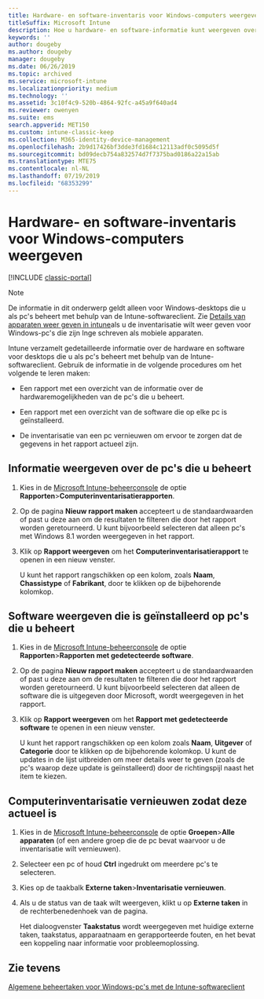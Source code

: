 ```yaml
---
title: Hardware- en software-inventaris voor Windows-computers weergeven
titleSuffix: Microsoft Intune
description: Hoe u hardware- en software-informatie kunt weergeven over Windows-desktops die u beheert als pc's met de Intune-softwareclient.
keywords: ''
author: dougeby
ms.author: dougeby
manager: dougeby
ms.date: 06/26/2019
ms.topic: archived
ms.service: microsoft-intune
ms.localizationpriority: medium
ms.technology: ''
ms.assetid: 3c10f4c9-520b-4864-92fc-a45a9f640ad4
ms.reviewer: owenyen
ms.suite: ems
search.appverid: MET150
ms.custom: intune-classic-keep
ms.collection: M365-identity-device-management
ms.openlocfilehash: 2b9d17426bf3dde3fd1684c12113adf0c5095d5f
ms.sourcegitcommit: bd09decb754a832574d7f7375bad0186a22a15ab
ms.translationtype: MTE75
ms.contentlocale: nl-NL
ms.lasthandoff: 07/19/2019
ms.locfileid: "68353299"
---
```

# <a name="view-hardware-and-software-inventory-for-windows-pcs"></a>Hardware- en software-inventaris voor Windows-computers weergeven

[!INCLUDE [classic-portal](includes/classic-portal.md)]

> [!NOTE]
> De informatie in dit onderwerp geldt alleen voor Windows-desktops die u als pc's beheert met behulp van de Intune-softwareclient. Zie [Details van apparaten weer geven in intune](device-inventory.md)als u de inventarisatie wilt weer geven voor Windows-pc's die zijn Inge schreven als mobiele apparaten.

Intune verzamelt gedetailleerde informatie over de hardware en software voor desktops die u als pc's beheert met behulp van de Intune-softwareclient. Gebruik de informatie in de volgende procedures om het volgende te leren maken:

- Een rapport met een overzicht van de informatie over de hardwaremogelijkheden van de pc's die u beheert.

- Een rapport met een overzicht van de software die op elke pc is geïnstalleerd.

- De inventarisatie van een pc vernieuwen om ervoor te zorgen dat de gegevens in het rapport actueel zijn.

## <a name="to-display-information-about-pcs-you-manage"></a>Informatie weergeven over de pc's die u beheert

1. Kies in de [Microsoft Intune-beheerconsole](https://manage.microsoft.com/) de optie **Rapporten**&gt;**Computerinventarisatierapporten**.

2. Op de pagina **Nieuw rapport maken** accepteert u de standaardwaarden of past u deze aan om de resultaten te filteren die door het rapport worden geretourneerd. U kunt bijvoorbeeld selecteren dat alleen pc's met Windows 8.1 worden weergegeven in het rapport.

3. Klik op **Rapport weergeven** om het **Computerinventarisatierapport** te openen in een nieuw venster.

    U kunt het rapport rangschikken op een kolom, zoals **Naam**, **Chassistype** of **Fabrikant**, door te klikken op de bijbehorende kolomkop.

## <a name="to-display-software-installed-on-pcs-you-manage"></a>Software weergeven die is geïnstalleerd op pc's die u beheert

1. Kies in de [Microsoft Intune-beheerconsole](https://manage.microsoft.com/) de optie **Rapporten**&gt;**Rapporten met gedetecteerde software**.

2. Op de pagina **Nieuw rapport maken** accepteert u de standaardwaarden of past u deze aan om de resultaten te filteren die door het rapport worden geretourneerd. U kunt bijvoorbeeld selecteren dat alleen de software die is uitgegeven door Microsoft, wordt weergegeven in het rapport.

3. Klik op **Rapport weergeven** om het **Rapport met gedetecteerde software** te openen in een nieuw venster.

    U kunt het rapport rangschikken op een kolom zoals **Naam**, **Uitgever** of **Categorie** door te klikken op de bijbehorende kolomkop. U kunt de updates in de lijst uitbreiden om meer details weer te geven (zoals de pc's waarop deze update is geïnstalleerd) door de richtingspijl naast het item te kiezen.

## <a name="to-refresh-computer-inventory-to-ensure-it-is-current"></a>Computerinventarisatie vernieuwen zodat deze actueel is

1. Kies in de [Microsoft Intune-beheerconsole](https://manage.microsoft.com/) de optie **Groepen**&gt;**Alle apparaten** (of een andere groep die de pc bevat waarvoor u de inventarisatie wilt vernieuwen).

2. Selecteer een pc of houd **Ctrl** ingedrukt om meerdere pc's te selecteren.

3. Kies op de taakbalk **Externe taken**&gt;**Inventarisatie vernieuwen**.

4. Als u de status van de taak wilt weergeven, klikt u op **Externe taken** in de rechterbenedenhoek van de pagina.

    Het dialoogvenster **Taakstatus** wordt weergegeven met huidige externe taken, taakstatus, apparaatnaam en gerapporteerde fouten, en het bevat een koppeling naar informatie voor probleemoplossing.

## <a name="see-also"></a>Zie tevens

[Algemene beheertaken voor Windows-pc's met de Intune-softwareclient](common-windows-pc-management-tasks-with-the-microsoft-intune-computer-client.md)
